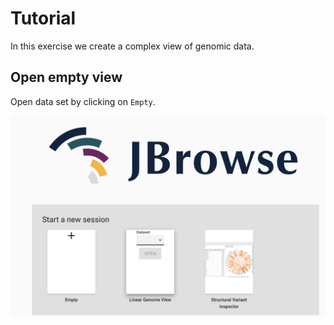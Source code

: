 
# Tutorial

In this exercise we create a complex view of genomic data.


## Open empty view

Open data set by clicking on `Empty`.

![alt text](images/StartPage.png)



